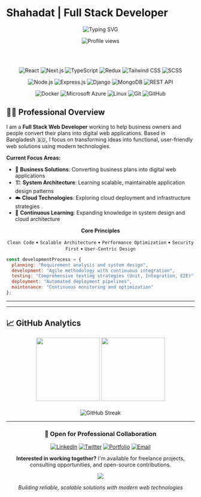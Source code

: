 # Shahadat | Full Stack Developer

<div align="center">
  
  ![Typing SVG](https://readme-typing-svg.herokuapp.com?font=Inter&weight=500&size=24&duration=3000&pause=1000&color=2563EB&center=true&vCenter=true&width=800&lines=MERN+Specialist+%7C+Software+Engineer;Bridging+Business+Goals+and+Technical+Innovation;Through+Custom+Development)
  
  <img src="https://komarev.com/ghpvc/?username=shahadat-07&label=Profile%20Views&color=2563eb&style=for-the-badge" alt="Profile views" />

  <br/><br/>

  ![React](https://img.shields.io/badge/React-61DAFB?style=for-the-badge&logo=react&logoColor=black)
  ![Next.js](https://img.shields.io/badge/Next.js-000000?style=for-the-badge&logo=next.js&logoColor=white)
  ![TypeScript](https://img.shields.io/badge/TypeScript-3178C6?style=for-the-badge&logo=typescript&logoColor=white)
  ![Redux](https://img.shields.io/badge/Redux_Toolkit-764ABC?style=for-the-badge&logo=redux&logoColor=white)
  ![Tailwind CSS](https://img.shields.io/badge/Tailwind_CSS-06B6D4?style=for-the-badge&logo=tailwind-css&logoColor=white)
  ![SCSS](https://img.shields.io/badge/SCSS-CC6699?style=for-the-badge&logo=sass&logoColor=white)

  ![Node.js](https://img.shields.io/badge/Node.js-339933?style=for-the-badge&logo=node.js&logoColor=white)
  ![Express.js](https://img.shields.io/badge/Express.js-000000?style=for-the-badge&logo=express&logoColor=white)
  ![Django](https://img.shields.io/badge/Django-092E20?style=for-the-badge&logo=django&logoColor=white)
  ![MongoDB](https://img.shields.io/badge/MongoDB-47A248?style=for-the-badge&logo=mongodb&logoColor=white)
  ![REST API](https://img.shields.io/badge/REST_API-FF6B35?style=for-the-badge&logo=api&logoColor=white)

  ![Docker](https://img.shields.io/badge/Docker-2496ED?style=for-the-badge&logo=docker&logoColor=white)
  ![Microsoft Azure](https://img.shields.io/badge/Microsoft_Azure-0078D4?style=for-the-badge&logo=microsoft-azure&logoColor=white)
  ![Linux](https://img.shields.io/badge/Linux-FCC624?style=for-the-badge&logo=linux&logoColor=black)
  ![Git](https://img.shields.io/badge/Git-F05032?style=for-the-badge&logo=git&logoColor=white)
  ![GitHub](https://img.shields.io/badge/GitHub-181717?style=for-the-badge&logo=github&logoColor=white)

</div>

## 👨‍💻 Professional Overview

I am a **Full Stack Web Developer** working to help business owners and people convert their plans into digital web applications. Based in Bangladesh 🇧🇩, I focus on transforming ideas into functional, user-friendly web solutions using modern technologies.

**Current Focus Areas:**
- 💼 **Business Solutions**: Converting business plans into digital web applications
- 🏗️ **System Architecture**: Learning scalable, maintainable application design patterns
- ☁️ **Cloud Technologies**: Exploring cloud deployment and infrastructure strategies
- 🚀 **Continuous Learning**: Expanding knowledge in system design and cloud architecture

<div align="center">

**Core Principles**

`Clean Code` • `Scalable Architecture` • `Performance Optimization` • `Security First` • `User-Centric Design`

</div>

```javascript
const developmentProcess = {
  planning: "Requirement analysis and system design",
  development: "Agile methodology with continuous integration",
  testing: "Comprehensive testing strategies (Unit, Integration, E2E)",
  deployment: "Automated deployment pipelines",
  maintenance: "Continuous monitoring and optimization"
};
```

---

---

## 📈 GitHub Analytics

<div align="center">
  <img height="170em" src="https://github-readme-stats.vercel.app/api?username=shahadat-07&show_icons=true&theme=default&include_all_commits=true&count_private=true&hide_border=true&bg_color=ffffff&title_color=2563eb&icon_color=2563eb&text_color=1f2937"/>
  <img height="170em" src="https://github-readme-stats.vercel.app/api/top-langs/?username=shahadat-07&layout=compact&langs_count=8&theme=default&hide_border=true&bg_color=ffffff&title_color=2563eb&text_color=1f2937"/>
</div>

<div align="center" style="margin-top: 20px;">
  <img src="https://github-readme-streak-stats.herokuapp.com/?user=shahadat-07&theme=default&hide_border=true&background=ffffff&stroke=2563eb&ring=2563eb&fire=f59e0b&currStreakLabel=1f2937&sideLabels=1f2937&currStreakNum=2563eb&sideNums=2563eb" alt="GitHub Streak"/>
</div>

---

<div align="center">

### 🤝 Open for Professional Collaboration

<div align="center">
  
[![LinkedIn](https://img.shields.io/badge/LinkedIn-0A66C2?style=for-the-badge&logo=linkedin&logoColor=white)](https://www.linkedin.com/in/shahadat-hossen-07/)
[![Twitter](https://img.shields.io/badge/Twitter-1DA1F2?style=for-the-badge&logo=twitter&logoColor=white)](https://x.com/shahadat_webdev)
[![Portfolio](https://img.shields.io/badge/Portfolio-000000?style=for-the-badge&logo=vercel&logoColor=white)](#)
[![Email](https://img.shields.io/badge/Email-EA4335?style=for-the-badge&logo=gmail&logoColor=white)](mailto:your.email@example.com)

</div>

**Interested in working together?** I'm available for freelance projects, consulting opportunities, and open-source contributions.

<img src="https://capsule-render.vercel.app/api?type=rect&color=2563eb&height=2"/>

*Building reliable, scalable solutions with modern web technologies*

</div>

